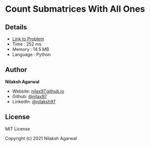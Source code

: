# Count Submatrices With All Ones


## Details

* [Link to Problem](https://leetcode.com/problems/count-submatrices-with-all-ones/)
* Time : 252 ms
* Memory : 14.5 MB
* Language : Python

## Author

**Nilaksh Agarwal**

* Website: [nilax97.github.io](https://nilax97.github.io/)
* Github: [@nilax97](https://github.com/nilax97)
* LinkedIn: [@nilaksh97](https://linkedin.com/in/nilaksh97)

## License

MIT License

Copyright (c) 2021 Nilaksh Agarwal
